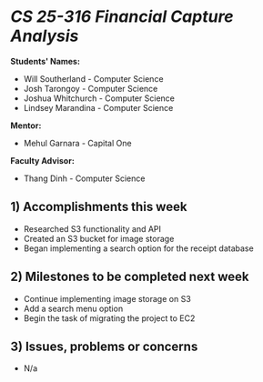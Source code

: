 # *CS 25-316 Financial Capture Analysis*

**Students' Names:**
* Will Southerland - Computer Science 
* Josh Tarongoy - Computer Science 
* Joshua Whitchurch - Computer Science 
* Lindsey Marandina - Computer Science 

**Mentor:**
* Mehul Garnara - Capital One

**Faculty Advisor:**
* Thang Dinh - Computer Science

## 1) Accomplishments this week ##
   - Researched S3 functionality and API
   - Created an S3 bucket for image storage
   - Began implementing a search option for the receipt database
     
## 2) Milestones to be completed next week ##
   - Continue implementing image storage on S3
   - Add a search menu option
   - Begin the task of migrating the project to EC2

## 3) Issues, problems or concerns ##
   - N/a
   
